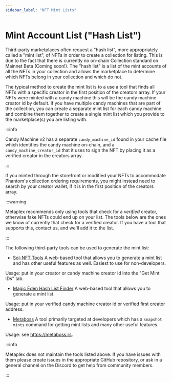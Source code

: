 ```yaml
---
sidebar_label: "NFT Mint Lists"
---
```


# Mint Account List ("Hash List")


Third-party marketplaces often request a "hash list", more appropriately called a "mint list", of NFTs in order to create a collection for listing. This is due to the fact that there is currently no on-chain Collection standard on Mainnet Beta (Coming soon!). The "hash list" is a list of the mint accounts of all the NFTs in your collection and allows the marketplace to determine which NFTs belong in your collection and which do not. 

The typical method to create the mint list is to a use a tool that finds all NFTs with a specific creator in the first position of the creators array. If your NFTs were minted with a candy machine this will be the candy machine creator id by default. If you have multiple candy machines that are part of the collection, you can create a separate mint list for each candy machine and combine them together to create a single mint list which you provide to the marketplace(s) you are listing with. 

:::info

Candy Machine v2 has a separate `candy_machine_id` found in your cache file which identifies the candy machine on-chain, and a `candy_machine_creator_id` that it uses to sign the NFT by placing it as a verified creator in the creators array. 

:::

If you minted through the storefront or modified your NFTs to accommodate Phantom's collection ordering requirements, you might instead need to search by your creator wallet, if it is in the first position of the creators array.

:::warning

Metaplex recommends only using tools that check for a *verified* creator, otherwise fake NFTs could end up on your list. The tools below are the ones we know of currently that check for a verified creator. If you have a tool that supports this, contact us, and we'll add it to the list.

:::

The following third-party tools can be used to generate the mint list:

* [Sol-NFT Tools](https://sol-nft.tools)
A web-based tool that allows you to generate a mint list and has other useful features as well. Easiest to use for non-developers.

Usage: put in your creator or candy machine creator id into the "Get Mint IDs" tab.

* [Magic Eden Hash List Finder](https://magiceden.io/mintlist-tool)
A web-based tool that allows you to generate a mint list.

Usage: put in your verified candy machine creator id or verified first creator address.

* [Metaboss](https://github.com/samuelvanderwaal/metaboss)
A tool primarily targeted at developers which has a `snapshot mints` command for getting mint lists and many other useful features.

Usage: see https://metaboss.rs.

:::info

Metaplex does not maintain the tools listed above. If you have issues with them please create issues in the appropriate GitHub repository, or ask in a general channel on the Discord to get help from community members.

:::